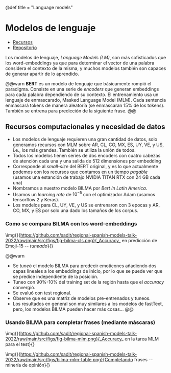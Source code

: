 @def title = "Language models"

# Modelos de lenguaje

- [Recursos](https://ingeotec.github.io/regional-spanish-models/)
- [Repositorio](https://github.com/INGEOTEC/regional-spanish-models)


Los modelos de lenguaje, _Language Models (LM)_, son más sofisticados que los word-embeddings ya que para determinar el vector de una palabra considera el contexto de la misma, y muchos modelos también son capaces de generar apartir de lo aprendido.

@@warn
**BERT** es un modelo de lenguaje que básicamente rompió el paradigma. Consiste en una serie de _encoders_ que generan embeddings para cada palabra dependiendo de su contexto. El entrenamiento usa un lenguaje de enmascarado, Masked Language Model (MLM). Cada sentencia enmascará tokens de manera aleatoría (se enmascaran 15% de los tokens). También se entrena para predicción de la siguiente frase.
@@

## Recursos computacionales y necesidad de datos
- Los modelos de lenguaje requieren una gran cantidad de datos, solo generamos recursos con MLM sobre AR, CL, CO, MX, ES, UY, VE, y US, i.e., los más grandes. También se utiliza la unión de todos.
- Todos los modelos tienen series de dos encoders con cuatro cabezas de atención cada una y una salida de 512 dimensiones por embedding
- Corresponde al _small-size_ del BERT original, y es lo que actualmente podemos con los recursos que contamos en un tiempo _pagable_ (usamos una estanción de trabajo NVIDIA TITAN RTX con 24 GB cada una)
- Nombramos a nuestro modelo BILMA por _Bert In Latin America_.
- Usamos un _learning rate_ de $10^{-5}$ con el optimizador Adam (usamos tensorflow 2 y Keras).
- Los modelos para CL, UY, VE, y US se entrenaron con 3 epocas y AR, CO, MX, y ES por solo una dado los tamaños de los corpus.


### Como se compara BILMA con los word-embeddings

\img{}{https://github.com/sadit/regional-spanish-models-talk-2022/raw/main/src/figs/fig-bilma-cls.png}{_Accuracy_ en predicción de Emoji-15 -- _tuneado_}{}


@@warn
- Se _tuneó_ el modelo BILMA para predecir emoticones añadiendo dos capas lineales a los embeddings de inicio, por lo que se puede ver que se predice independiente de la posición. 
- Tuneo con 90%-10% del training set de la región hasta que el _accuracy_ convergió.
- Se evaluó con test regional.
- Observe que es una matriz de modelos pre-entrenados y tuneos.
- Los resultados en general son muy similares a los modelos de fastText, pero, los modelos BILMA pueden hacer más cosas...
@@

### Usando BILMA para completar frases (mediante máscaras)
\img{}{https://github.com/sadit/regional-spanish-models-talk-2022/raw/main/src/figs/fig-bilma-mlm.png}{_Accuracy_ en la tarea MLM para el test}{}

\img{}{https://github.com/sadit/regional-spanish-models-talk-2022/raw/main/src/figs/bilma-mlm-table.png}{Completando frases -- minería de opinión}{}